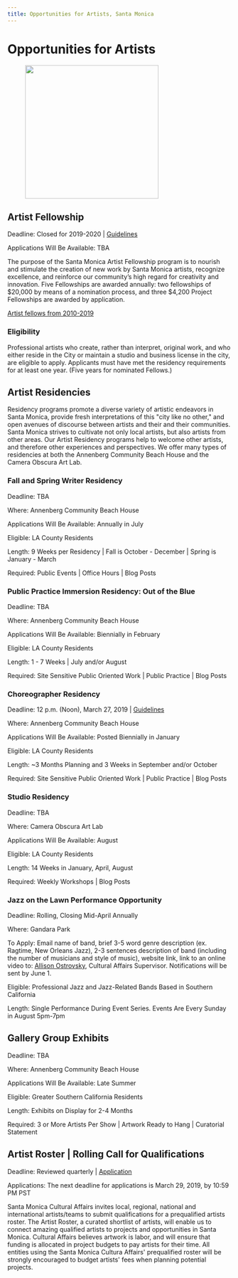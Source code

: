 ```yaml
---
title: Opportunities for Artists, Santa Monica
---
```


Opportunities for Artists
=========================

<figure><img src="/uploads/coast-painting.jpg" height="300" alt="" /></figure>

Artist Fellowship
-----------------

Deadline: Closed for 2019-2020 | [Guidelines](/uploads/Santa%20Monica%20Artist%20Fellowship%20Guidelines%202019-20%20ES-EN-1.pdf)

Applications Will Be Available: TBA 

The purpose of the Santa Monica Artist Fellowship program is to nourish and stimulate the creation of new work by Santa Monica artists, recognize excellence, and reinforce our community’s high regard for creativity and innovation. Five Fellowships are awarded annually: two fellowships of $20,000 by means of a nomination process, and three $4,200 Project Fellowships are awarded by application.

[Artist fellows from 2010-2019](/artist-fellows/)

### Eligibility

Professional artists who create, rather than interpret, original work, and who either reside in the City or maintain a studio and business license in the city, are eligible to apply. Applicants must have met the residency requirements for at least one year. (Five years for nominated Fellows.)

Artist Residencies
------------------

Residency programs promote a diverse variety of artistic endeavors in Santa Monica, provide fresh interpretations of this "city like no other," and open avenues of discourse between artists and their and their communities. Santa Monica strives to cultivate not only local artists, but also artists from other areas. Our Artist Residency programs help to welcome other artists, and therefore other experiences and perspectives. We offer many types of residencies at both the Annenberg Community Beach House and the Camera Obscura Art Lab.

### Fall and Spring Writer Residency

Deadline: TBA

Where: Annenberg Community Beach House

Applications Will Be Available: Annually in July

Eligible: LA County Residents

Length: 9 Weeks per Residency | Fall is October - December | Spring is January - March

Required: Public Events | Office Hours | Blog Posts

### Public Practice Immersion Residency: Out of the Blue

Deadline: TBA 

Where: Annenberg Community Beach House

Applications Will Be Available: Biennially in February

Eligible: LA County Residents

Length: 1 - 7 Weeks | July and/or August

Required: Site Sensitive Public Oriented Work | Public Practice | Blog Posts

### Choreographer Residency

Deadline: 12 p.m. (Noon), March 27, 2019 | [Guidelines](https://www.smgov.net/uploadedFiles/Portals/Culture/Public_Art_Program/2019ACBH_Choreo_Res_Call.pdf)

Where: Annenberg Community Beach House

Applications Will Be Available: Posted Biennially in January

Eligible: LA County Residents

Length: ~3 Months Planning and 3 Weeks in September and/or October

Required: Site Sensitive Public Oriented Work | Public Practice | Blog Posts

### Studio Residency

Deadline: TBA 

Where: Camera Obscura Art Lab

Applications Will Be Available: August

Eligible: LA County Residents

Length: 14 Weeks in January, April, August

Required: Weekly Workshops | Blog Posts

### Jazz on the Lawn Performance Opportunity

Deadline: Rolling, Closing Mid-April Annually 

Where: Gandara Park

To Apply: Email name of band, brief 3-5 word genre description (ex. Ragtime, New Orleans Jazz), 2-3 sentences description of band (including the number of musicians and style of music), website link, link to an online video to:  [Allison Ostrovsky](mailto:allison.ostrovsky@smgov.net), Cultural Affairs Supervisor. Notifications will be sent by June 1. 

Eligible: Professional Jazz and Jazz-Related Bands Based in Southern California

Length: Single Performance During Event Series. Events Are Every Sunday in August 5pm-7pm

Gallery Group Exhibits
----------------------

Deadline: TBA

Where: Annenberg Community Beach House

Applications Will Be Available: Late Summer

Eligible: Greater Southern California Residents 

Length: Exhibits on Display for 2-4 Months

Required: 3 or More Artists Per Show | Artwork Ready to Hang | Curatorial Statement 

Artist Roster | Rolling Call for Qualifications
-----------------------------------------------

Deadline: Reviewed quarterly | [Application](https://artist.callforentry.org/festivals_unique_info.php?ID=6001) 

Applications: The next deadline for applications is March 29, 2019, by 10:59 PM PST

Santa Monica Cultural Affairs invites local, regional, national and international artists/teams to submit qualifications for a prequalified artists roster. The Artist Roster, a curated shortlist of artists, will enable us to connect amazing qualified artists to projects and opportunities in Santa Monica. Cultural Affairs believes artwork is labor, and will ensure that funding is allocated in project budgets to pay artists for their time. All entities using the Santa Monica Cultura Affairs' prequalified roster will be strongly encouraged to budget artists' fees when planning potential projects. 
